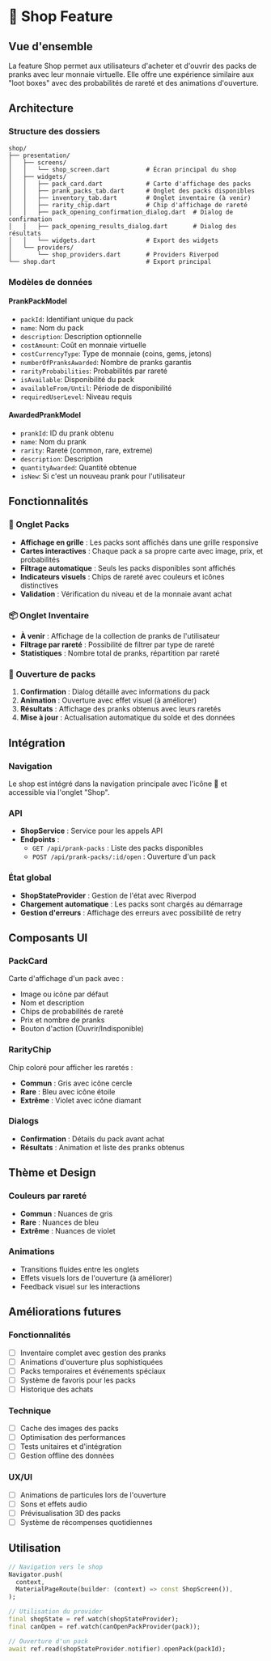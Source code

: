 # 🛒 Shop Feature

## Vue d'ensemble

La feature Shop permet aux utilisateurs d'acheter et d'ouvrir des packs de pranks avec leur monnaie virtuelle. Elle offre une expérience similaire aux "loot boxes" avec des probabilités de rareté et des animations d'ouverture.

## Architecture

### Structure des dossiers
```
shop/
├── presentation/
│   ├── screens/
│   │   └── shop_screen.dart          # Écran principal du shop
│   ├── widgets/
│   │   ├── pack_card.dart            # Carte d'affichage des packs
│   │   ├── prank_packs_tab.dart      # Onglet des packs disponibles
│   │   ├── inventory_tab.dart        # Onglet inventaire (à venir)
│   │   ├── rarity_chip.dart          # Chip d'affichage de rareté
│   │   ├── pack_opening_confirmation_dialog.dart  # Dialog de confirmation
│   │   ├── pack_opening_results_dialog.dart       # Dialog des résultats
│   │   └── widgets.dart              # Export des widgets
│   └── providers/
│       └── shop_providers.dart       # Providers Riverpod
└── shop.dart                         # Export principal
```

### Modèles de données

#### PrankPackModel
- `packId`: Identifiant unique du pack
- `name`: Nom du pack
- `description`: Description optionnelle
- `costAmount`: Coût en monnaie virtuelle
- `costCurrencyType`: Type de monnaie (coins, gems, jetons)
- `numberOfPranksAwarded`: Nombre de pranks garantis
- `rarityProbabilities`: Probabilités par rareté
- `isAvailable`: Disponibilité du pack
- `availableFrom/Until`: Période de disponibilité
- `requiredUserLevel`: Niveau requis

#### AwardedPrankModel
- `prankId`: ID du prank obtenu
- `name`: Nom du prank
- `rarity`: Rareté (common, rare, extreme)
- `description`: Description
- `quantityAwarded`: Quantité obtenue
- `isNew`: Si c'est un nouveau prank pour l'utilisateur

## Fonctionnalités

### 🎁 Onglet Packs
- **Affichage en grille** : Les packs sont affichés dans une grille responsive
- **Cartes interactives** : Chaque pack a sa propre carte avec image, prix, et probabilités
- **Filtrage automatique** : Seuls les packs disponibles sont affichés
- **Indicateurs visuels** : Chips de rareté avec couleurs et icônes distinctives
- **Validation** : Vérification du niveau et de la monnaie avant achat

### 📦 Onglet Inventaire
- **À venir** : Affichage de la collection de pranks de l'utilisateur
- **Filtrage par rareté** : Possibilité de filtrer par type de rareté
- **Statistiques** : Nombre total de pranks, répartition par rareté

### 🎯 Ouverture de packs
1. **Confirmation** : Dialog détaillé avec informations du pack
2. **Animation** : Ouverture avec effet visuel (à améliorer)
3. **Résultats** : Affichage des pranks obtenus avec leurs raretés
4. **Mise à jour** : Actualisation automatique du solde et des données

## Intégration

### Navigation
Le shop est intégré dans la navigation principale avec l'icône 🛒 et accessible via l'onglet "Shop".

### API
- **ShopService** : Service pour les appels API
- **Endpoints** :
  - `GET /api/prank-packs` : Liste des packs disponibles
  - `POST /api/prank-packs/:id/open` : Ouverture d'un pack

### État global
- **ShopStateProvider** : Gestion de l'état avec Riverpod
- **Chargement automatique** : Les packs sont chargés au démarrage
- **Gestion d'erreurs** : Affichage des erreurs avec possibilité de retry

## Composants UI

### PackCard
Carte d'affichage d'un pack avec :
- Image ou icône par défaut
- Nom et description
- Chips de probabilités de rareté
- Prix et nombre de pranks
- Bouton d'action (Ouvrir/Indisponible)

### RarityChip
Chip coloré pour afficher les raretés :
- **Commun** : Gris avec icône cercle
- **Rare** : Bleu avec icône étoile
- **Extrême** : Violet avec icône diamant

### Dialogs
- **Confirmation** : Détails du pack avant achat
- **Résultats** : Animation et liste des pranks obtenus

## Thème et Design

### Couleurs par rareté
- **Commun** : Nuances de gris
- **Rare** : Nuances de bleu
- **Extrême** : Nuances de violet

### Animations
- Transitions fluides entre les onglets
- Effets visuels lors de l'ouverture (à améliorer)
- Feedback visuel sur les interactions

## Améliorations futures

### Fonctionnalités
- [ ] Inventaire complet avec gestion des pranks
- [ ] Animations d'ouverture plus sophistiquées
- [ ] Packs temporaires et événements spéciaux
- [ ] Système de favoris pour les packs
- [ ] Historique des achats

### Technique
- [ ] Cache des images des packs
- [ ] Optimisation des performances
- [ ] Tests unitaires et d'intégration
- [ ] Gestion offline des données

### UX/UI
- [ ] Animations de particules lors de l'ouverture
- [ ] Sons et effets audio
- [ ] Prévisualisation 3D des packs
- [ ] Système de récompenses quotidiennes

## Utilisation

```dart
// Navigation vers le shop
Navigator.push(
  context,
  MaterialPageRoute(builder: (context) => const ShopScreen()),
);

// Utilisation du provider
final shopState = ref.watch(shopStateProvider);
final canOpen = ref.watch(canOpenPackProvider(pack));

// Ouverture d'un pack
await ref.read(shopStateProvider.notifier).openPack(packId);
``` 
